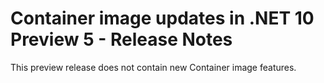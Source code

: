 # Container image updates in .NET 10 Preview 5 - Release Notes

This preview release does not contain new Container image features.
